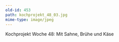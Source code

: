 ```yaml
---
old-id: 453
path: kochprojekt_48_03.jpg
mime-type: image/jpeg
---
```

Kochprojekt Woche 48:
Mit Sahne, Brühe und Käse
